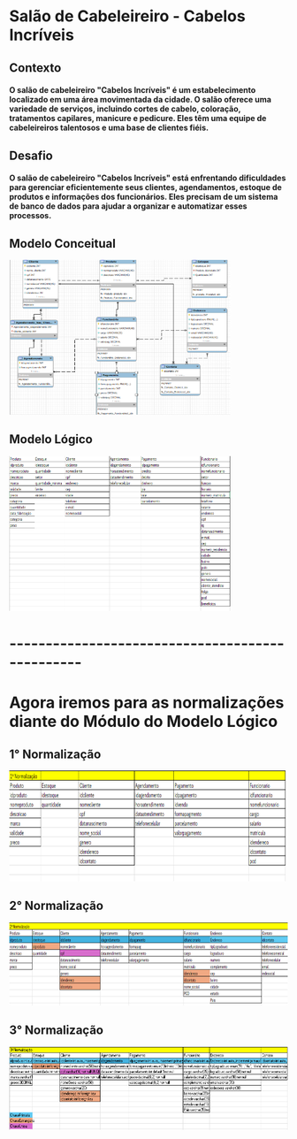 #  Salão de Cabeleireiro - Cabelos Incríveis

## Contexto
#### O salão de cabeleireiro "Cabelos Incríveis" é um estabelecimento localizado em uma área movimentada da cidade. O salão oferece uma variedade de serviços, incluindo cortes de cabelo, coloração, tratamentos capilares, manicure e pedicure. Eles têm uma equipe de cabeleireiros talentosos e uma base de clientes fiéis.

## Desafio
#### O salão de cabeleireiro "Cabelos Incríveis" está enfrentando dificuldades para gerenciar eficientemente seus clientes, agendamentos, estoque de produtos e informações dos funcionários. Eles precisam de um sistema de banco de dados para ajudar a organizar e automatizar esses processos.

## Modelo Conceitual

 <img src="diiagrama.png" width=400 height=280>


## Modelo Lógico

<img src="modulo.png" width=400 height=280>

# ------------------------------------------------

# Agora iremos para as normalizações diante do Módulo do Modelo Lógico

## 1° Normalização

<img src="primnorm.png" width=500 height=200> 

## 2° Normalização

<img src="segnnorm.png" width=1000 height=150> 

## 3° Normalização

<img src="tercnorm.png" width=1000 height=150>
